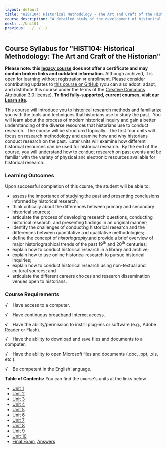 ```yaml
---
layout: default
title: "HIST104: Historical Methodology - The Art and Craft of the Historian"
course_description: "A detailed study of the development of historical study as a distinct pursuit, focusing on historical research methods and the latest resources available to historians."
next: ../Unit01
previous: ../../../
---
```

Course Syllabus for "HIST104: Historical Methodology: The Art and Craft of the Historian"
-----------------------------------------------------------------------------------------

**Please note: this [legacy course](https://sayloracademy.zendesk.com/hc/en-us/articles/206089967) does not offer a certificate and may contain 
broken links and outdated information.** Although archived, it is open 
for learning without registration or enrollment. Please consider contributing 
updates to [this course on GitHub](https://github.com/saylordotorg/course_hist104) 
(you can also adopt, adapt, and distribute this course under the terms of 
the [Creative Commons Attribution 3.0 license](http://creativecommons.org/licenses/by/3.0/)). **To find fully-supported, current courses, [visit our 
Learn site](https://learn.saylor.org).**

This course will introduce you to historical research methods and
familiarize you with the tools and techniques that historians use to
study the past.  You will learn about the process of modern historical
inquiry and gain a better understanding of the diverse resources that
historians use to conduct research.  The course will be structured
topically.  The first four units will focus on research methodology and
examine how and why historians conduct research on the past.  Later
units will examine how different historical resources can be used for
historical research.  By the end of the course, you will understand how
to conduct research on past events and be familiar with the variety of
physical and electronic resources available for historical research.

### Learning Outcomes

Upon successful completion of this course, the student will be able
to:  

-   assess the importance of studying the past and presenting
    conclusions informed by historical research;
-   think critically about the differences between primary and secondary
    historical sources;
-   articulate the process of developing research questions, conducting
    historical research, and presenting findings in an original manner;
-   identify the challenges of conducting historical research and the
    differences between quantitative and qualitative methodologies;
-   define the concept of *historiography*,and provide a brief overview
    of major historiographical trends of the past 19<sup>th</sup> and
    20<sup>th</sup> centuries;
-   explain how to conduct historical research in a library and archive;
-   explain how to use online historical research to pursue historical
    inquiries;
-   explain how to conduct historical research using non-textual and
    cultural sources; and
-   articulate the different careers choices and research dissemination
    venues open to historians.

### Course Requirements

√    Have access to a computer.  
  
 √    Have continuous broadband Internet access.  
  
 √    Have the ability/permission to install plug-ins or software (e.g.,
Adobe Reader or Flash).  
  
 √    Have the ability to download and save files and documents to a
computer.  
  
 √    Have the ability to open Microsoft files and documents (.doc,
.ppt, .xls, etc.).  
  
 √    Be competent in the English language.  
  
**Table of Contents:** You can find the course's units at the links below.

- [Unit 1](https://legacy.saylor.org/hist104/Unit01/)
- [Unit 2](https://legacy.saylor.org/hist104/Unit02/)
- [Unit 3](https://legacy.saylor.org/hist104/Unit03/)
- [Unit 4](https://legacy.saylor.org/hist104/Unit04/)
- [Unit 5](https://legacy.saylor.org/hist104/Unit05/)
- [Unit 6](https://legacy.saylor.org/hist104/Unit06/)
- [Unit 7](https://legacy.saylor.org/hist104/Unit07/)
- [Unit 8](https://legacy.saylor.org/hist104/Unit08/)
- [Unit 9](https://legacy.saylor.org/hist104/Unit09/)
- [Unit 10](https://legacy.saylor.org/hist104/Unit10/)
- [Final Exam](http://saylordotorg.github.io/LegacyExams/HIST/HIST104/HIST104-FinalExam.html), [Answers](http://saylordotorg.github.io/LegacyExams/HIST/HIST104/HIST104-FinalExam-Answers.html)
